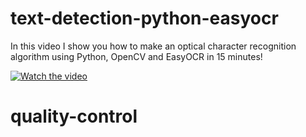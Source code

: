 # text-detection-python-easyocr

In this video I show you how to make an optical character recognition algorithm using Python, OpenCV and EasyOCR in 15 minutes!

[![Watch the video](https://img.youtube.com/vi/n-8oCPjpEvM/0.jpg)](https://www.youtube.com/watch?v=n-8oCPjpEvM)
# quality-control
